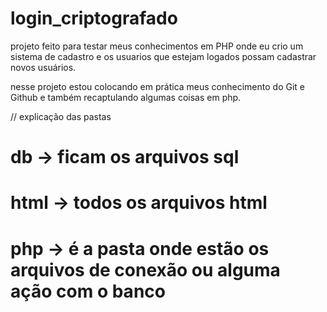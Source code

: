 # login_criptografado
projeto feito para testar meus conhecimentos em PHP onde eu crio um sistema de cadastro e os usuarios que estejam logados possam cadastrar novos usuários.

nesse projeto estou colocando em prática meus conhecimento do Git e Github e também recaptulando algumas coisas em php.


// explicação das pastas
# db -> ficam os arquivos sql

# html -> todos os arquivos html

# php -> é a pasta onde estão os arquivos de conexão ou alguma ação com o banco
